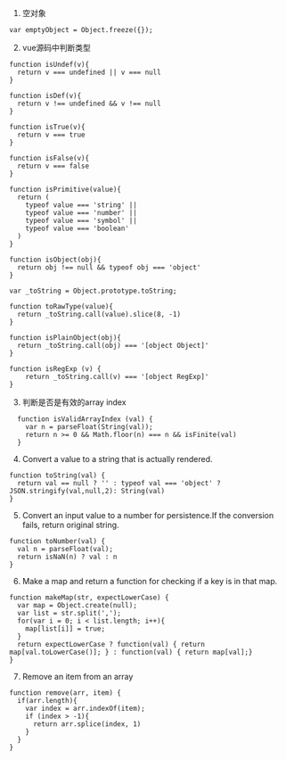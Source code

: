 1. 空对象
```
var emptyObject = Object.freeze({});
```

2. vue源码中判断类型
```
function isUndef(v){
  return v === undefined || v === null
}

function isDef(v){
  return v !== undefined && v !== null
}

function isTrue(v){
  return v === true
}

function isFalse(v){
  return v === false
}

function isPrimitive(value){
  return (
    typeof value === 'string' ||
    typeof value === 'number' ||
    typeof value === 'symbol' ||
    typeof value === 'boolean'
  )
}

function isObject(obj){
  return obj !== null && typeof obj === 'object'
}

var _toString = Object.prototype.toString;

function toRawType(value){
  return _toString.call(value).slice(8, -1)
}

function isPlainObject(obj){
  return _toString.call(obj) === '[object Object]'
}

function isRegExp (v) {
    return _toString.call(v) === '[object RegExp]'
}
```

3. 判断是否是有效的array index
```
  function isValidArrayIndex (val) {
    var n = parseFloat(String(val));
    return n >= 0 && Math.floor(n) === n && isFinite(val)
  }
```

4.  Convert a value to a string that is actually rendered.
```
function toString(val) {
  return val == null ? '' : typeof val === 'object' ? JSON.stringify(val,null,2): String(val)
}
```

5. Convert an input value to a number for persistence.If the conversion fails, return original string.
```
function toNumber(val) {
  val n = parseFloat(val);
  return isNaN(n) ? val : n
}
```

6. Make a map and return a function for checking if a key is in that map.
```
function makeMap(str, expectLowerCase) {
  var map = Object.create(null);
  var list = str.split(',');
  for(var i = 0; i < list.length; i++){
    map[list[i]] = true;
  }
  return expectLowerCase ? function(val) { return map[val.toLowerCase()]; } : function(val) { return map[val];}
}
```

7. Remove an item from an array
```
function remove(arr, item) {
  if(arr.length){
    var index = arr.indexOf(item);
    if (index > -1){
      return arr.splice(index, 1)
    }
  }
}
```

